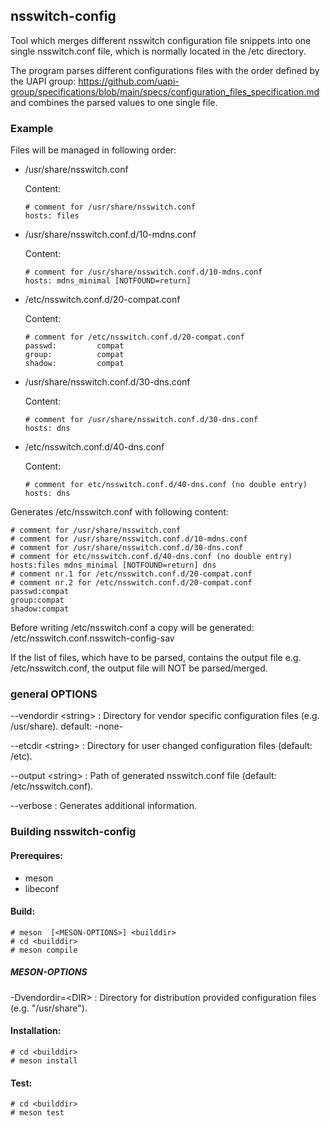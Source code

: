 ## nsswitch-config

Tool which merges different nsswitch configuration file snippets into one single
nsswitch.conf file, which is normally located in the /etc directory.

The program parses different configurations files with the order defined by the
UAPI group:
https://github.com/uapi-group/specifications/blob/main/specs/configuration_files_specification.md
and combines the parsed values to one single file.

### Example

Files will be managed in following order:

* /usr/share/nsswitch.conf

  Content:
  ```
  # comment for /usr/share/nsswitch.conf
  hosts: files
  ```

* /usr/share/nsswitch.conf.d/10-mdns.conf

  Content:
  ```
  # comment for /usr/share/nsswitch.conf.d/10-mdns.conf
  hosts: mdns_minimal [NOTFOUND=return]
  ```

* /etc/nsswitch.conf.d/20-compat.conf

  Content:
  ```
  # comment for /etc/nsswitch.conf.d/20-compat.conf
  passwd:         compat
  group:          compat
  shadow:         compat
  ```

* /usr/share/nsswitch.conf.d/30-dns.conf

  Content:
  ```
  # comment for /usr/share/nsswitch.conf.d/30-dns.conf
  hosts: dns
  ```

* /etc/nsswitch.conf.d/40-dns.conf

  Content:
  ```
  # comment for etc/nsswitch.conf.d/40-dns.conf (no double entry)
  hosts: dns
  ```
  
Generates /etc/nsswitch.conf with following content:

```
# comment for /usr/share/nsswitch.conf
# comment for /usr/share/nsswitch.conf.d/10-mdns.conf
# comment for /usr/share/nsswitch.conf.d/30-dns.conf
# comment for etc/nsswitch.conf.d/40-dns.conf (no double entry)
hosts:files mdns_minimal [NOTFOUND=return] dns
# comment nr.1 for /etc/nsswitch.conf.d/20-compat.conf
# comment nr.2 for /etc/nsswitch.conf.d/20-compat.conf
passwd:compat
group:compat
shadow:compat
```

Before writing /etc/nsswitch.conf a copy will be generated:
/etc/nsswitch.conf.nsswitch-config-sav

If the list of files, which have to be parsed, contains the output file
e.g. /etc/nsswitch.conf, the output file will NOT be parsed/merged.


### general OPTIONS

--vendordir \<string\> :
  Directory for vendor specific configuration files (e.g. /usr/share).
  default: -none-

--etcdir \<string\> :
  Directory for user changed configuration files (default: /etc).

--output \<string\> :
  Path of generated nsswitch.conf file (default: /etc/nsswitch.conf).

--verbose :
  Generates additional information.

### Building nsswitch-config

#### Prerequires:
* meson
* libeconf

#### Build:
```
# meson  [<MESON-OPTIONS>] <builddir>
# cd <builddir>
# meson compile
```

##### MESON-OPTIONS

-Dvendordir=\<DIR\> :
Directory for distribution provided configuration files	(e.g. "/usr/share").
			
#### Installation:
```
# cd <builddir>
# meson install
```

#### Test:
```
# cd <builddir>
# meson test
```

